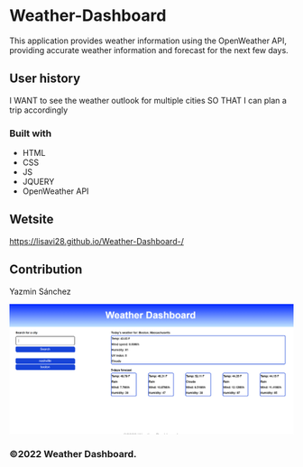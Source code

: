 # Weather-Dashboard
This application provides weather information using the OpenWeather API, providing accurate weather information and forecast for the next few days. 

## User history

I WANT to see the weather outlook for multiple cities
SO THAT I can plan a trip accordingly

### Built with

* HTML
* CSS
* JS
* JQUERY
* OpenWeather API

## Wetsite

https://lisavi28.github.io/Weather-Dashboard-/

## Contribution

Yazmin Sánchez 

![weather1](https://github.com/Lisavi28/Weather-Dashboard-/blob/main/assets/images/weather1.PNG)

### ©️2022 Weather Dashboard.
